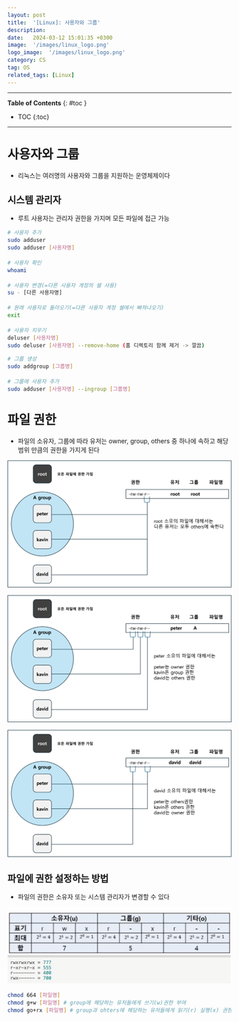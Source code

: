 ```yaml
---
layout: post
title:  '[Linux]: 사용자와 그룹'
description: 
date:   2024-03-12 15:01:35 +0300
image:  '/images/linux_logo.png'
logo_image:  '/images/linux_logo.png'
category: CS
tag: OS
related_tags: [Linux]
---
```


---
**Table of Contents**
{: #toc }
*  TOC
{:toc}
---

# 사용자와 그룹

- 리눅스는 여러명의 사용자와 그룹을 지원하는 운영체제이다

## 시스템 관리자

- 루트 사용자는 관리자 권한을 가지며 모든 파일에 접근 가능

```sh
# 사용자 추가
sudo adduser
sudo adduser [사용자명]

# 사용자 확인
whoami

# 사용자 변경(=다른 사용자 계정의 쉘 사용)
su - [다른 사용자명]

# 원래 사용자로 돌아오기(=다른 사용자 계정 쉘에서 빠져나오기)
exit

# 사용자 지우기
deluser [사용자명]
sudo deluser [사용자명] --remove-home (홈 디렉토리 함께 제거 -> 깔끔)
```

```sh
# 그룹 생성
sudo addgroup [그룹명]

# 그룹에 사용자 추가
sudo adduser [사용자명] --ingroup [그룹명]
```

# 파일 권한

- 파일의 소유자, 그룹에 따라 유저는 owner, group, others 중 하나에 속하고 해당 범위 만큼의 권한을 가지게 된다

![](/images/os_linux_user_1.png)

![](/images/os_linux_user_2.png)

![](/images/os_linux_user_3.png)


## 파일에 권한 설정하는 방법

- 파일의 권한은 소유자 또는 시스템 관리자가 변경할 수 있다

![](/images/os_linux_user_4.png)


```sh
chmod 664 [파일명]
chmod g+w [파일명] # group에 해당하는 유저들에게 쓰기(w)권한 부여
chmod go+rx [파일명] # group과 ohters에 헤당하는 유저들에게 읽기(r) 실행(x) 권한 부여
```